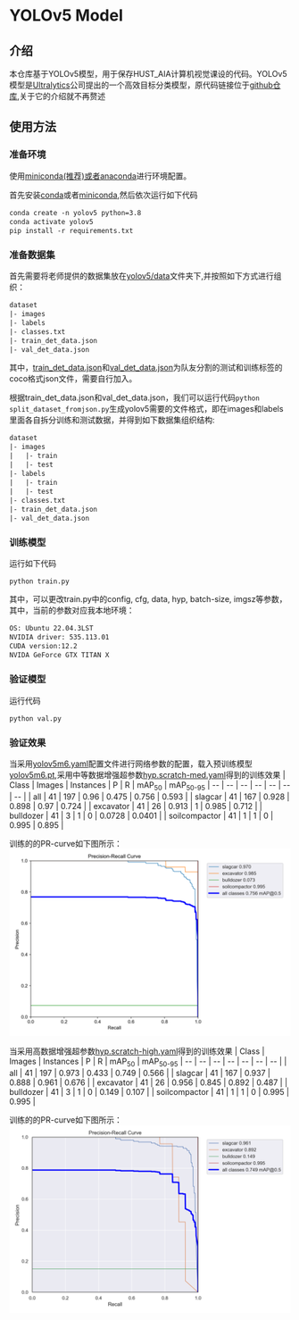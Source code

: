 # YOLOv5 Model
## 介绍
本仓库基于YOLOv5模型，用于保存HUST_AIA计算机视觉课设的代码。YOLOv5模型是[Ultralytics](https://www.ultralytics.com/)公司提出的一个高效目标分类模型，原代码链接位于[github仓库](https://github.com/ultralytics/yolov5),关于它的介绍就不再赘述
## 使用方法
### 准备环境
使用[miniconda(推荐)或者anaconda](https://docs.conda.io/projects/conda/en/stable/user-guide/install/download.html#anaconda-or-miniconda)进行环境配置。

首先安装[conda](https://www.anaconda.com/download/)或者[miniconda](https://docs.conda.io/en/latest/miniconda.html),然后依次运行如下代码
```
conda create -n yolov5 python=3.8
conda activate yolov5
pip install -r requirements.txt
```
### 准备数据集
首先需要将老师提供的数据集放在[yolov5/data](data/)文件夹下,并按照如下方式进行组织：
```
dataset
|- images
|- labels
|- classes.txt
|- train_det_data.json
|- val_det_data.json
```
其中，[train_det_data.json](../retinanet/Dataset/annotations/train_det_data.json)和[val_det_data.json](../retinanet/Dataset/annotations/val_det_data.json)为队友分割的测试和训练标签的coco格式json文件，需要自行加入。

根据train_det_data.json和val_det_data.json，我们可以运行代码`python split_dataset_fromjson.py`生成yolov5需要的文件格式，即在images和labels里面各自拆分训练和测试数据，并得到如下数据集组织结构:
```
dataset
|- images
|   |- train
|   |- test
|- labels
|   |- train
|   |- test
|- classes.txt
|- train_det_data.json
|- val_det_data.json
```
### 训练模型
运行如下代码
```
python train.py
```
其中，可以更改train.py中的config, cfg, data, hyp, batch-size, imgsz等参数，其中，当前的参数对应我本地环境：
```
OS: Ubuntu 22.04.3LST
NVIDIA driver: 535.113.01
CUDA version:12.2
NVIDA GeForce GTX TITAN X
```
### 验证模型
运行代码
```
python val.py
```
### 验证效果
当采用[yolov5m6.yaml](models/hub/yolov5m6.yaml)配置文件进行网络参数的配置，载入预训练模型[yolov5m6.pt](yolov5m6.pt),采用中等数据增强超参数[hyp.scratch-med.yaml](data/hyps/hyp.scratch-med.yaml)得到的训练效果
| Class | Images | Instances | P | R | mAP<sub>50</sub> | mAP<sub>50-95</sub> 
| -- | -- | -- | -- | -- | -- | -- |
| all | 41 | 197 | 0.96 | 0.475 | 0.756 | 0.593 |
| slagcar | 41 | 167 | 0.928 | 0.898 | 0.97 | 0.724 |
| excavator | 41 | 26 | 0.913 | 1 | 0.985 | 0.712 |
| bulldozer | 41 | 3 | 1 | 0 | 0.0728 | 0.0401 |
| soilcompactor | 41 | 1 | 1 | 0 | 0.995 | 0.895 |

训练的的PR-curve如下图所示：
![pr-curve](runs/val/exp/PR_curve.png)

当采用高数据增强超参数[hyp.scratch-high.yaml](data/hyps/hyp.scratch-high.yaml)得到的训练效果
| Class | Images | Instances | P | R | mAP<sub>50</sub> | mAP<sub>50-95</sub> 
| -- | -- | -- | -- | -- | -- | -- |
| all | 41 | 197 | 0.973 | 0.433 | 0.749 | 0.566 |
| slagcar | 41 | 167 | 0.937 | 0.888 | 0.961 | 0.676 |
| excavator | 41 | 26 | 0.956 | 0.845 | 0.892 | 0.487 |
| bulldozer | 41 | 3 | 1 | 0 | 0.149 | 0.107 |
| soilcompactor | 41 | 1 | 1 | 0 | 0.995 | 0.995 |

训练的的PR-curve如下图所示：
![pr-curve](runs/val/exp4/PR_curve.png)